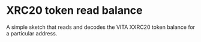 # XRC20 token read balance

A simple sketch that reads and decodes the VITA XXRC20 token balance for a particular address.

